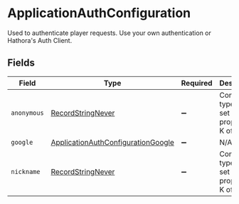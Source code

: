 # ApplicationAuthConfiguration

Used to authenticate player requests. Use your own authentication or Hathora's Auth Client.


## Fields

| Field                                                                                           | Type                                                                                            | Required                                                                                        | Description                                                                                     |
| ----------------------------------------------------------------------------------------------- | ----------------------------------------------------------------------------------------------- | ----------------------------------------------------------------------------------------------- | ----------------------------------------------------------------------------------------------- |
| `anonymous`                                                                                     | [RecordStringNever](../../Models/Shared/RecordStringNever.md)                                   | :heavy_minus_sign:                                                                              | Construct a type with a set of properties K of type T                                           |
| `google`                                                                                        | [ApplicationAuthConfigurationGoogle](../../Models/Shared/ApplicationAuthConfigurationGoogle.md) | :heavy_minus_sign:                                                                              | N/A                                                                                             |
| `nickname`                                                                                      | [RecordStringNever](../../Models/Shared/RecordStringNever.md)                                   | :heavy_minus_sign:                                                                              | Construct a type with a set of properties K of type T                                           |